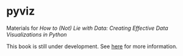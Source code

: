 # pyviz
Materials for *How to (Not) Lie with Data: Creating Effective Data Visualizations in Python*

This book is still under development. See [here](https://www.pymae.com/pyviz/) for more information.
